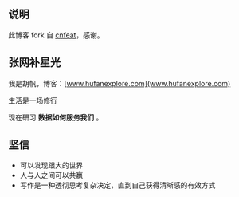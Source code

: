 ## 说明

此博客 fork 自 [cnfeat](http://cnfeat.com/)，感谢。

## 张网补星光

我是胡帆，博客：[www.hufanexplore.com](www.hufanexplore.com)

生活是一场修行

现在研习 **数据如何服务我们** 。

## 坚信


- 可以发现跟大的世界
- 人与人之间可以共赢
- 写作是一种透彻思考复杂决定，直到自己获得清晰感的有效方式

